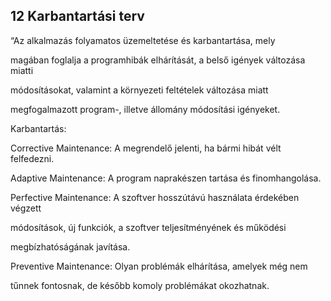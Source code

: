## 12 Karbantartási terv
“Az alkalmazás folyamatos üzemeltetése és karbantartása, mely

magában foglalja a programhibák elhárítását, a belső igények változása miatti

módosításokat, valamint a környezeti feltételek változása miatt

megfogalmazott program-, illetve állomány módosítási igényeket.

Karbantartás:

Corrective Maintenance: A megrendelő jelenti, ha bármi hibát vélt felfedezni.

Adaptive Maintenance: A program naprakészen tartása és finomhangolása.

Perfective Maintenance: A szoftver hosszútávú használata érdekében végzett

módosítások, új funkciók, a szoftver teljesítményének és működési

megbízhatóságának javítása.

Preventive Maintenance: Olyan problémák elhárítása, amelyek még nem

tűnnek fontosnak, de később komoly problémákat okozhatnak.

